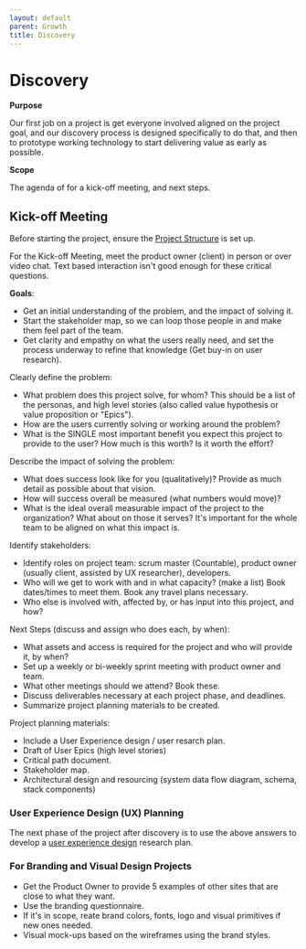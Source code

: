 ```yaml
---
layout: default
parent: Growth
title: Discovery
---
```


# Discovery

**Purpose**

Our first job on a project is get everyone involved aligned on the
project goal, and our discovery process is designed specifically to do
that, and then to prototype working technology to start delivering value
as early as possible.

**Scope**

The agenda of for a kick-off meeting, and next steps.

## Kick-off Meeting

Before starting the project, ensure the [Project Structure](NEW_PROJECTS.md) is set up.

For the Kick-off Meeting, meet the product owner (client) in person or
over video chat. Text based interaction isn't good enough for these
critical questions.

**Goals**:

  - Get an initial understanding of the problem, and the impact of solving it. 
  - Start the stakeholder map, so we can loop those people in
    and make them feel part of the team.
  - Get clarity and empathy on what the users really need, and set the
    process underway to refine that knowledge (Get buy-in on user
    research).

Clearly define the problem:

  - What problem does this project solve, for whom? This should be a
    list of the personas, and high level stories (also called value
    hypothesis or value proposition or "Epics").
  - How are the users currently solving or working around the problem?
  - What is the SINGLE most important benefit you expect this project to
    provide to the user? How much is this worth? Is it worth the effort?

Describe the impact of solving the problem:

  - What does success look like for you (qualitatively)? Provide as much
    detail as possible about that vision.
  - How will success overall be measured (what numbers would move)?
  - What is the ideal overall measurable impact of the project to the
    organization? What about on those it serves? It's important for the
    whole team to be aligned on what this impact is.

Identify stakeholders:

  - Identify roles on project team: scrum master (Countable), product
    owner (usually client, assisted by UX researcher), developers.
  - Who will we get to work with and in what capacity? (make a list)
    Book dates/times to meet them. Book any travel plans necessary.
  - Who else is involved with, affected by, or has input into this
    project, and how?

Next Steps (discuss and assign who does each, by when):

  - What assets and access is required for the project and who will
    provide it, by when?
  - Set up a weekly or bi-weekly sprint meeting with product owner and
    team.
  - What other meetings should we attend? Book these.
  - Discuss deliverables necessary at each project phase, and deadlines.
  - Summarize project planning materials to be created.

Project planning materials:

  - Include a User Experience design / user resarch plan.
  - Draft of User Epics (high level stories)
  - Critical path document.
  - Stakeholder map.
  - Architectural design and resourcing (system data flow diagram,
    schema, stack components)

### User Experience Design (UX) Planning

The next phase of the project after discovery is to use the above
answers to develop a [user experience design](/ux/UX_DESIGN.md)
research plan.

### For Branding and Visual Design Projects

  - Get the Product Owner to provide 5 examples of other sites that are
    close to what they want.
  - Use the branding questionnaire.
  - If it's in scope, reate brand colors, fonts, logo and visual
    primitives if new ones needed.
  - Visual mock-ups based on the wireframes using the brand styles.

